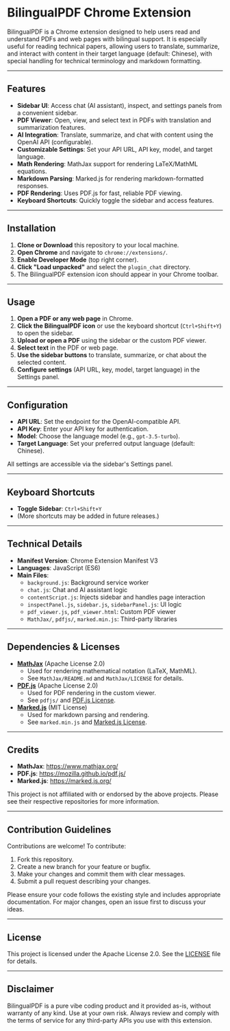 # BilingualPDF Chrome Extension

BilingualPDF is a Chrome extension designed to help users read and understand PDFs and web pages with bilingual support. It is especially useful for reading technical papers, allowing users to translate, summarize, and interact with content in their target language (default: Chinese), with special handling for technical terminology and markdown formatting.

---

## Features

- **Sidebar UI**: Access chat (AI assistant), inspect, and settings panels from a convenient sidebar.
- **PDF Viewer**: Open, view, and select text in PDFs with translation and summarization features.
- **AI Integration**: Translate, summarize, and chat with content using the OpenAI API (configurable).
- **Customizable Settings**: Set your API URL, API key, model, and target language.
- **Math Rendering**: MathJax support for rendering LaTeX/MathML equations.
- **Markdown Parsing**: Marked.js for rendering markdown-formatted responses.
- **PDF Rendering**: Uses PDF.js for fast, reliable PDF viewing.
- **Keyboard Shortcuts**: Quickly toggle the sidebar and access features.

---

## Installation

1. **Clone or Download** this repository to your local machine.
2. **Open Chrome** and navigate to `chrome://extensions/`.
3. **Enable Developer Mode** (top right corner).
4. **Click "Load unpacked"** and select the `plugin_chat` directory.
5. The BilingualPDF extension icon should appear in your Chrome toolbar.

---

## Usage

1. **Open a PDF or any web page** in Chrome.
2. **Click the BilingualPDF icon** or use the keyboard shortcut (`Ctrl+Shift+Y`) to open the sidebar.
3. **Upload or open a PDF** using the sidebar or the custom PDF viewer.
4. **Select text** in the PDF or web page.
5. **Use the sidebar buttons** to translate, summarize, or chat about the selected content.
6. **Configure settings** (API URL, key, model, target language) in the Settings panel.

---

## Configuration

- **API URL**: Set the endpoint for the OpenAI-compatible API.
- **API Key**: Enter your API key for authentication.
- **Model**: Choose the language model (e.g., `gpt-3.5-turbo`).
- **Target Language**: Set your preferred output language (default: Chinese).

All settings are accessible via the sidebar's Settings panel.

---

## Keyboard Shortcuts

- **Toggle Sidebar**: `Ctrl+Shift+Y`
- (More shortcuts may be added in future releases.)

---

## Technical Details

- **Manifest Version**: Chrome Extension Manifest V3
- **Languages**: JavaScript (ES6)
- **Main Files**:
  - `background.js`: Background service worker
  - `chat.js`: Chat and AI assistant logic
  - `contentScript.js`: Injects sidebar and handles page interaction
  - `inspectPanel.js`, `sidebar.js`, `sidebarPanel.js`: UI logic
  - `pdf_viewer.js`, `pdf_viewer.html`: Custom PDF viewer
  - `MathJax/`, `pdfjs/`, `marked.min.js`: Third-party libraries

---

## Dependencies & Licenses

- **[MathJax](https://github.com/mathjax/MathJax)** (Apache License 2.0)
  - Used for rendering mathematical notation (LaTeX, MathML).
  - See `MathJax/README.md` and `MathJax/LICENSE` for details.
- **[PDF.js](https://github.com/mozilla/pdf.js)** (Apache License 2.0)
  - Used for PDF rendering in the custom viewer.
  - See `pdfjs/` and [PDF.js License](https://github.com/mozilla/pdf.js/blob/master/LICENSE).
- **[Marked.js](https://github.com/markedjs/marked)** (MIT License)
  - Used for markdown parsing and rendering.
  - See `marked.min.js` and [Marked.js License](https://github.com/markedjs/marked/blob/master/LICENSE).

---

## Credits

- **MathJax**: https://www.mathjax.org/
- **PDF.js**: https://mozilla.github.io/pdf.js/
- **Marked.js**: https://marked.js.org/

This project is not affiliated with or endorsed by the above projects. Please see their respective repositories for more information.

---

## Contribution Guidelines

Contributions are welcome! To contribute:

1. Fork this repository.
2. Create a new branch for your feature or bugfix.
3. Make your changes and commit them with clear messages.
4. Submit a pull request describing your changes.

Please ensure your code follows the existing style and includes appropriate documentation. For major changes, open an issue first to discuss your ideas.

---

## License

This project is licensed under the Apache License 2.0. See the [LICENSE](LICENSE) file for details.

---

## Disclaimer

BilingualPDF is a pure vibe coding product and it provided as-is, without warranty of any kind. Use at your own risk. Always review and comply with the terms of service for any third-party APIs you use with this extension.
